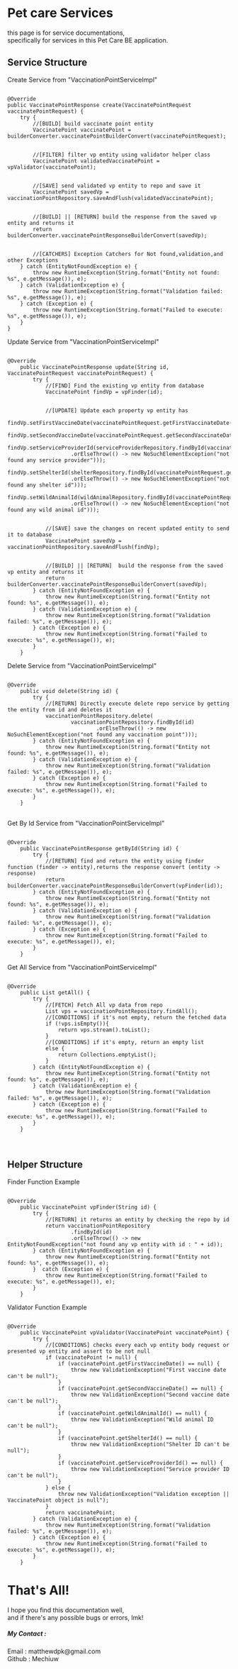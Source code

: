 
<h1>Pet care Services</h1>
<div class="service-desc"> 
    <p>this page is for service documentations, <br> 
    specifically for services in this Pet Care BE application.</p> 
</div>

<div class="service-desc"> 
    <h2>Service Structure</h2>
    <label>Create Service from "VaccinationPointServiceImpl"</label><br>
<pre><code>
@Override
public VaccinatePointResponse create(VaccinatePointRequest vaccinatePointRequest) {
    try {
        //[BUILD] build vaccinate point entity
        VaccinatePoint vaccinatePoint = builderConverter.vaccinatePointBuilderConvert(vaccinatePointRequest);
<br>
        //[FILTER] filter vp entity using validator helper class
        VaccinatePoint validatedVaccinatePoint = vpValidator(vaccinatePoint);
<br>
        //[SAVE] send validated vp entity to repo and save it
        VaccinatePoint savedVp = vaccinationPointRepository.saveAndFlush(validatedVaccinatePoint);
<br>
        //[BUILD] || [RETURN] build the response from the saved vp entity and returns it
        return builderConverter.vaccinatePointResponseBuilderConvert(savedVp);
<br>
        //[CATCHERS] Exception Catchers for Not found,validation,and other Exceptions
    } catch (EntityNotFoundException e) {
        throw new RuntimeException(String.format("Entity not found: %s", e.getMessage()), e);
    } catch (ValidationException e) {
        throw new RuntimeException(String.format("Validation failed: %s", e.getMessage()), e);
    } catch (Exception e) {
        throw new RuntimeException(String.format("Failed to execute: %s", e.getMessage()), e);
    }
}
</code></pre>
    <label>Update Service from "VaccinationPointServiceImpl"</label><br>
<pre><code>
@Override
    public VaccinatePointResponse update(String id, VaccinatePointRequest vaccinatePointRequest) {
        try {
            //[FIND] Find the existing vp entity from database
            VaccinatePoint findVp = vpFinder(id);
<br>
            //[UPDATE] Update each property vp entity has
            findVp.setFirstVaccineDate(vaccinatePointRequest.getFirstVaccinateDate());
            findVp.setSecondVaccineDate(vaccinatePointRequest.getSecondVaccinateDate());
            findVp.setServiceProviderId(serviceProviderRepository.findById(vaccinatePointRequest.getServiceProviderId())
                    .orElseThrow(() -> new NoSuchElementException("not found any service provider")));
            findVp.setShelterId(shelterRepository.findById(vaccinatePointRequest.getShelterId())
                    .orElseThrow(() -> new NoSuchElementException("not found any shelter id")));
            findVp.setWildAnimalId(wildAnimalRepository.findById(vaccinatePointRequest.getShelterId())
                    .orElseThrow(() -> new NoSuchElementException("not found any wild animal id")));
<br>
            //[SAVE] save the changes on recent updated entity to send it to database
            VaccinatePoint savedVp = vaccinationPointRepository.saveAndFlush(findVp);
<br>
            //[BUILD] || [RETURN]  build the response from the saved vp entity and returns it
            return builderConverter.vaccinatePointResponseBuilderConvert(savedVp);
        } catch (EntityNotFoundException e) {
            throw new RuntimeException(String.format("Entity not found: %s", e.getMessage()), e);
        } catch (ValidationException e) {
            throw new RuntimeException(String.format("Validation failed: %s", e.getMessage()), e);
        } catch (Exception e) {
            throw new RuntimeException(String.format("Failed to execute: %s", e.getMessage()), e);
        }
    }
</code></pre>
    <label>Delete Service from "VaccinationPointServiceImpl"</label><br>
<pre>
<code>
@Override
    public void delete(String id) {
        try {
            //[RETURN] Directly execute delete repo service by getting the entity from id and deletes it
            vaccinationPointRepository.delete(
                    vaccinationPointRepository.findById(id)
                            .orElseThrow(() -> new NoSuchElementException("not found any vaccination point")));
        } catch (EntityNotFoundException e) {
            throw new RuntimeException(String.format("Entity not found: %s", e.getMessage()), e);
        } catch (ValidationException e) {
            throw new RuntimeException(String.format("Validation failed: %s", e.getMessage()), e);
        } catch (Exception e) {
            throw new RuntimeException(String.format("Failed to execute: %s", e.getMessage()), e);
        }
    }
</code>
</pre>
    <label>Get By Id Service from "VaccinationPointServiceImpl"</label><br>
<pre><code>
@Override
    public VaccinatePointResponse getById(String id) {
        try {
            //[RETURN] find and return the entity using finder function (finder -> entity),returns the response convert (entity -> response)
            return builderConverter.vaccinatePointResponseBuilderConvert(vpFinder(id));
        } catch (EntityNotFoundException e) {
            throw new RuntimeException(String.format("Entity not found: %s", e.getMessage()), e);
        } catch (ValidationException e) {
            throw new RuntimeException(String.format("Validation failed: %s", e.getMessage()), e);
        } catch (Exception e) {
            throw new RuntimeException(String.format("Failed to execute: %s", e.getMessage()), e);
        }
    }
</code></pre>
    <label>Get All Service from "VaccinationPointServiceImpl"</label><br>
<pre><code>
@Override
    public List<VaccinatePoint> getAll() {
        try {
            //[FETCH] Fetch All vp data from repo
            List<VaccinatePoint> vps = vaccinationPointRepository.findAll();
            //[CONDITIONS] if it's not empty, return the fetched data
            if (!vps.isEmpty()){
                return vps.stream().toList();
            }
            //[CONDITIONS] if it's empty, return an empty list
            else {
                return Collections.emptyList();
            }
        } catch (EntityNotFoundException e) {
            throw new RuntimeException(String.format("Entity not found: %s", e.getMessage()), e);
        } catch (ValidationException e) {
            throw new RuntimeException(String.format("Validation failed: %s", e.getMessage()), e);
        } catch (Exception e) {
            throw new RuntimeException(String.format("Failed to execute: %s", e.getMessage()), e);
        }
    }
</code></pre>
<div>
<br>
<div>
    <h2>Helper Structure</h2>
    <label>Finder Function Example</label>
<pre><code>
@Override
    public VaccinatePoint vpFinder(String id) {
        try {
            //[RETURN] it returns an entity by checking the repo by id
            return vaccinationPointRepository
                    .findById(id)
                    .orElseThrow(() -> new EntityNotFoundException("not found any vp entity with id : " + id));
        } catch (EntityNotFoundException e) {
            throw new RuntimeException(String.format("Entity not found: %s", e.getMessage()), e);
        }  catch (Exception e) {
            throw new RuntimeException(String.format("Failed to execute: %s", e.getMessage()), e);
        }
    }
</code></pre>
    <label>Validator Function Example</label>
<pre><code>
@Override
    public VaccinatePoint vpValidator(VaccinatePoint vaccinatePoint) {
        try {
            //[CONDITIONS] checks every each vp entity body request or presented vp entity and assert to be not null
            if (vaccinatePoint != null) {
                if (vaccinatePoint.getFirstVaccineDate() == null) {
                    throw new ValidationException("First vaccine date can't be null");
                }
                if (vaccinatePoint.getSecondVaccineDate() == null) {
                    throw new ValidationException("Second vaccine date can't be null");
                }
                if (vaccinatePoint.getWildAnimalId() == null) {
                    throw new ValidationException("Wild animal ID can't be null");
                }
                if (vaccinatePoint.getShelterId() == null) {
                    throw new ValidationException("Shelter ID can't be null");
                }
                if (vaccinatePoint.getServiceProviderId() == null) {
                    throw new ValidationException("Service provider ID can't be null");
                }
            } else {
                throw new ValidationException("Validation exception || VaccinatePoint object is null");
            }
            return vaccinatePoint;
        } catch (ValidationException e) {
            throw new RuntimeException(String.format("Validation failed: %s", e.getMessage()), e);
        } catch (Exception e) {
            throw new RuntimeException(String.format("Failed to execute: %s", e.getMessage()), e);
        }
    }
</code></pre>
</div>

<div >
<h1>That's All!</h1>
<p>I hope you find this documentation well, <br>
    and if there's any possible bugs or errors, lmk!</p>
<h5>My Contact : </h5>
<label>Email : matthewdpk@gmail.com</label><br>
<label>Github : <link urn="https://github.com/Mechiuw">Mechiuw</label><br>
</div>



